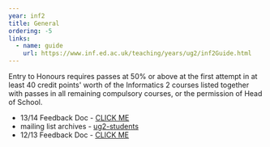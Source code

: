 ```yaml
---
year: inf2
title: General
ordering: -5
links:
  - name: guide
    url: https://www.inf.ed.ac.uk/teaching/years/ug2/inf2Guide.html
---
```


Entry to Honours requires passes at 50% or above at the first attempt in at least 40 credit points' worth of the Informatics 2 courses listed together with passes in all remaining compulsory courses, or the permission of Head of School.

- 13/14 Feedback Doc - [CLICK ME](https://docs.google.com/document/d/1C3BTdBvHOt7EOjy0tH07WnPNG9D13ZwpRWwfAYii02A/edit)
- mailing list archives - [ug2-students](https://lists.inf.ed.ac.uk/mailman/private/ug2-students/)
- 12/13 Feedback Doc - [CLICK ME](https://docs.google.com/document/d/1aR5SK_66OL8IshdMS-FLZXKwh-r2HYJlsM-F9ZppXJE/edit#heading=h.wu8a184vmow1)
